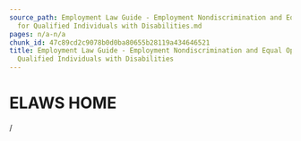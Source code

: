 ```yaml
---
source_path: Employment Law Guide - Employment Nondiscrimination and Equal Opportunity
  for Qualified Individuals with Disabilities.md
pages: n/a-n/a
chunk_id: 47c89cd2c9078b0d0ba80655b28119a434646521
title: Employment Law Guide - Employment Nondiscrimination and Equal Opportunity for
  Qualified Individuals with Disabilities
---
```

# ELAWS HOME

/

